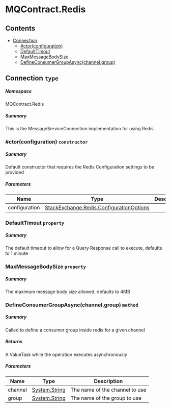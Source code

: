 <a name='assembly'></a>
# MQContract.Redis

## Contents

- [Connection](#T-MQContract-Redis-Connection 'MQContract.Redis.Connection')
  - [#ctor(configuration)](#M-MQContract-Redis-Connection-#ctor-StackExchange-Redis-ConfigurationOptions- 'MQContract.Redis.Connection.#ctor(StackExchange.Redis.ConfigurationOptions)')
  - [DefaultTimout](#P-MQContract-Redis-Connection-DefaultTimout 'MQContract.Redis.Connection.DefaultTimout')
  - [MaxMessageBodySize](#P-MQContract-Redis-Connection-MaxMessageBodySize 'MQContract.Redis.Connection.MaxMessageBodySize')
  - [DefineConsumerGroupAsync(channel,group)](#M-MQContract-Redis-Connection-DefineConsumerGroupAsync-System-String,System-String- 'MQContract.Redis.Connection.DefineConsumerGroupAsync(System.String,System.String)')

<a name='T-MQContract-Redis-Connection'></a>
## Connection `type`

##### Namespace

MQContract.Redis

##### Summary

This is the MessageServiceConnection implementation for using Redis

<a name='M-MQContract-Redis-Connection-#ctor-StackExchange-Redis-ConfigurationOptions-'></a>
### #ctor(configuration) `constructor`

##### Summary

Default constructor that requires the Redis Configuration settings to be provided

##### Parameters

| Name | Type | Description |
| ---- | ---- | ----------- |
| configuration | [StackExchange.Redis.ConfigurationOptions](#T-StackExchange-Redis-ConfigurationOptions 'StackExchange.Redis.ConfigurationOptions') |  |

<a name='P-MQContract-Redis-Connection-DefaultTimout'></a>
### DefaultTimout `property`

##### Summary

The default timeout to allow for a Query Response call to execute, defaults to 1 minute

<a name='P-MQContract-Redis-Connection-MaxMessageBodySize'></a>
### MaxMessageBodySize `property`

##### Summary

The maximum message body size allowed, defaults to 4MB

<a name='M-MQContract-Redis-Connection-DefineConsumerGroupAsync-System-String,System-String-'></a>
### DefineConsumerGroupAsync(channel,group) `method`

##### Summary

Called to define a consumer group inside redis for a given channel

##### Returns

A ValueTask while the operation executes asynchronously

##### Parameters

| Name | Type | Description |
| ---- | ---- | ----------- |
| channel | [System.String](http://msdn.microsoft.com/query/dev14.query?appId=Dev14IDEF1&l=EN-US&k=k:System.String 'System.String') | The name of the channel to use |
| group | [System.String](http://msdn.microsoft.com/query/dev14.query?appId=Dev14IDEF1&l=EN-US&k=k:System.String 'System.String') | The name of the group to use |

